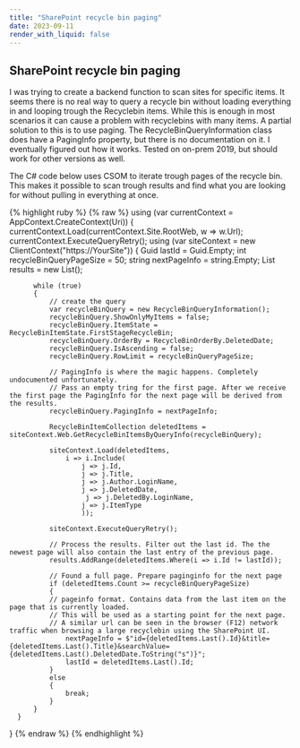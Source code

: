 ```yaml
---
title: "SharePoint recycle bin paging"
date: 2023-09-11
render_with_liquid: false
---
```

SharePoint recycle bin paging
---
<p>
I was trying to create a backend function to scan sites for specific items. It seems there is no real way to query a recycle bin without loading everything in and looping trough the Recyclebin items.
While this is enough in most scenarios it can cause a problem with recyclebins with many items. A partial solution to this is to use paging. The RecycleBinQueryInformation class does have a PagingInfo property, but there is no documentation on it.
I eventually figured out how it works. Tested on on-prem 2019, but should work for other versions as well.
</p>
<p>
  The C# code below uses CSOM to iterate trough pages of the recycle bin. This makes it possible to scan trough results and find what you are looking for without pulling in everything at once.
</p>
{% highlight ruby %}
{% raw %}
using (var currentContext = AppContext.CreateContext(Uri))
{  
      currentContext.Load(currentContext.Site.RootWeb, w => w.Url);
      currentContext.ExecuteQueryRetry();
      using (var siteContext = new ClientContext("https://YourSite"))      
      {
          Guid lastId = Guid.Empty;
          int recycleBinQueryPageSize = 50;
          string nextPageInfo = string.Empty;  
          List<RecycleBinItem> results = new List<RecycleBinItem>();  
            
          while (true)
          {
              // create the query
              var recycleBinQuery = new RecycleBinQueryInformation();
              recycleBinQuery.ShowOnlyMyItems = false;
              recycleBinQuery.ItemState = RecycleBinItemState.FirstStageRecycleBin;
              recycleBinQuery.OrderBy = RecycleBinOrderBy.DeletedDate;
              recycleBinQuery.IsAscending = false;
              recycleBinQuery.RowLimit = recycleBinQueryPageSize;

              // PagingInfo is where the magic happens. Completely undocumented unfortunately.
              // Pass an empty tring for the first page. After we receive the first page the PagingInfo for the next page will be derived from the results.
              recycleBinQuery.PagingInfo = nextPageInfo;
              
              RecycleBinItemCollection deletedItems = siteContext.Web.GetRecycleBinItemsByQueryInfo(recycleBinQuery);  
              
              siteContext.Load(deletedItems,
                  i => i.Include(
                      j => j.Id,
                      j => j.Title,
                      j => j.Author.LoginName,
                      j => j.DeletedDate,
                       j => j.DeletedBy.LoginName,
                      j => j.ItemType
                      ));
                      
              siteContext.ExecuteQueryRetry();  
              
              // Process the results. Filter out the last id. The the newest page will also contain the last entry of the previous page.
              results.AddRange(deletedItems.Where(i => i.Id != lastId));  
              
              // Found a full page. Prepare paginginfo for the next page
              if (deletedItems.Count >= recycleBinQueryPageSize)
              {
              // pageinfo format. Contains data from the last item on the page that is currently loaded.
              // This will be used as a starting point for the next page.
              // A similar url can be seen in the browser (F12) network traffic when browsing a large recyclebin using the SharePoint UI.
                  nextPageInfo = $"id={deletedItems.Last().Id}&title={deletedItems.Last().Title}&searchValue={deletedItems.Last().DeletedDate.ToString("s")}";
                  lastId = deletedItems.Last().Id;
              }
              else
              {
                  break;
              }
          }
      }
  }
  {% endraw %}
  {% endhighlight %}
